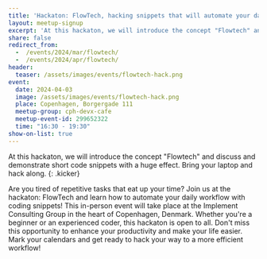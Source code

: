 ```yaml
---
title: 'Hackaton: FlowTech, hacking snippets that will automate your daily workflow'
layout: meetup-signup
excerpt: 'At this hackaton, we will introduce the concept "Flowtech" and discuss and demonstrate short code snippets with a huge effect. Bring your laptop and hack along.'
share: false
redirect_from: 
  -  /events/2024/mar/flowtech/
  -  /events/2024/apr/flowtech/
header:
  teaser: /assets/images/events/flowtech-hack.png
event:
  date: 2024-04-03
  image: /assets/images/events/flowtech-hack.png
  place: Copenhagen, Borgergade 111
  meetup-group: cph-devx-cafe
  meetup-event-id: 299652322
  time: "16:30 - 19:30"
show-on-list: true
---
```


At this hackaton, we will introduce the concept "Flowtech" and discuss and demonstrate short code snippets with a huge effect. Bring your laptop and hack along.
{: .kicker}

Are you tired of repetitive tasks that eat up your time? Join us at the hackaton: FlowTech and learn how to automate your daily workflow with coding snippets! This in-person event will take place at the Implement Consulting Group in the heart of Copenhagen, Denmark. Whether you're a beginner or an experienced coder, this hackaton is open to all. Don't miss this opportunity to enhance your productivity and make your life easier. Mark your calendars and get ready to hack your way to a more efficient workflow!
